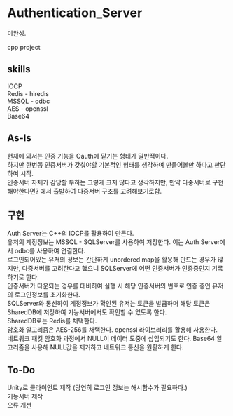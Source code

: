 # Authentication_Server
미완성.

cpp project

## skills
IOCP </br>
Redis - hiredis </br>
MSSQL - odbc </br>
AES - openssl </br>
Base64

## As-Is
현재에 와서는 인증 기능을 Oauth에 맡기는 형태가 일반적이다. </br>
하지만 한번쯤 인증서버가 갖춰야할 기본적인 형태를 생각하며 만들어볼만 하다고 판단하여 시작. </br>
인증서버 자체가 감당할 부하는 그렇게 크지 않다고 생각하지만, 만약 다중서버로 구현해야한다면? 에서 출발하여 다중서버 구조를 고려해보기로함.</br>

## 구현
Auth Server는 C++의 IOCP를 활용하여 만든다. </br>
유저의 계정정보는 MSSQL - SQLServer를 사용하여 저장한다. 이는 Auth Server에서 odbc를 사용하여 연결한다. </br>
로그인되어있는 유저의 정보는 간단하게 unordered map을 활용해 만드는 경우가 많지만, 다중서버를 고려한다고 했으니 SQLServer에 어떤 인증서버가 인증중인지 기록하기로 한다.</br>
인증서버가 다운되는 경우를 대비하여 실행 시 해당 인증서버의 번호로 인증 중인 유저의 로그인정보를 초기화한다.</br>
SQLServer와 통신하여 계정정보가 확인된 유저는 토큰을 발급하며 해당 토큰은 SharedDB에 저장하여 기능서버에서도 확인할 수 있도록 한다.</br>
SharedDB로는 Redis를 채택한다.</br>
암호화 알고리즘은 AES-256를 채택한다. openssl 라이브러리를 활용해 사용한다.</br>
네트워크 패킷 암호화 과정에서 NULL이 데이터 도중에 삽입되기도 한다. Base64 알고리즘을 사용해 NULL값을 제거하고 네트워크 통신을 원활하게 한다.

## To-Do
Unity로 클라이언트 제작 (당연히 로그인 정보는 해시함수가 필요하다.)</br>
기능서버 제작</br>
오류 개선
